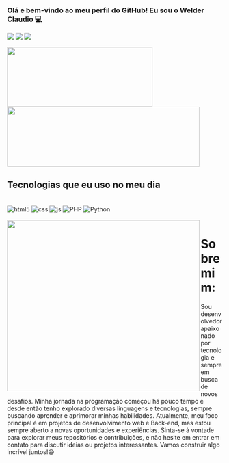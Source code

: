 ### Olá e bem-vindo ao meu perfil do GitHub! Eu sou o Welder Claudio 💻

  <a href="https://instagram.com/elderscrols3" target="_blank">
   <img src="https://img.shields.io/badge/-Instagram-%23E4405F?style=for-the-badge&logo=instagram&logoColor=white" target="_blank"></a>
  <a href = "mailto:welder.carlos53@gmail.com">
   <img src="https://img.shields.io/badge/-Gmail-%23333?style=for-the-badge&logo=gmail&logoColor=white" target="_blank"></a>
  <a href="https://www.linkedin.com/in/welderc" target="_blank">
   <img src="https://img.shields.io/badge/-LinkedIn-%230077B5?style=for-the-badge&logo=linkedin&logoColor=white" target="_blank"></a>

<img height="140" width="340" src="https://github-readme-stats.vercel.app/api?username=elderScrols&show_icons=true&theme=transparent"> <img height="140" width="450" src="https://github-readme-stats.vercel.app/api/top-langs/?username=elderScrols&layout=compact&show_icons=true&theme=transparent">

## Tecnologias que eu uso no meu dia

<div style="display: inline_block"><br/>
   <img align="center"alt="html5" src="https://img.shields.io/badge/HTML5-E34F26?style=for-the-badge&logo=html5&logoColor=white" />
   <img align="center"alt="css" src="https://img.shields.io/badge/CSS-239120?&style=for-the-badge&logo=css3&logoColor=white" />
   <img align="center"alt="js" src="https://img.shields.io/badge/JavaScript-F7DF1E?style=for-the-badge&logo=javascript&logoColor=black" />
   <img align="center"alt="PHP" src="https://img.shields.io/badge/PHP-777BB4?style=for-the-badge&logo=php&logoColor=white" />
   <img align="center"alt="Python" src="https://img.shields.io/badge/Python-3776AB?style=for-the-badge&logo=python&logoColor=white" />
</div><br>
<img height="400" width="450" align=left src ="https://user-images.githubusercontent.com/111553376/234618211-9c9a60cc-b9a5-4f82-92c0-00a29f40662f.gif" />
<h1> Sobre mim: </h1>
Sou desenvolvedor apaixonado por tecnologia e sempre em busca de novos desafios. Minha jornada na programação começou há pouco tempo e desde então tenho explorado diversas linguagens e tecnologias, sempre buscando aprender e aprimorar minhas habilidades. Atualmente, meu foco principal é em projetos de desenvolvimento web e Back-end, mas estou sempre aberto a novas oportunidades e experiências. Sinta-se à vontade para explorar meus repositórios e contribuições, e não hesite em entrar em contato para discutir ideias ou projetos interessantes. Vamos construir algo incrível juntos!😄
   
   
